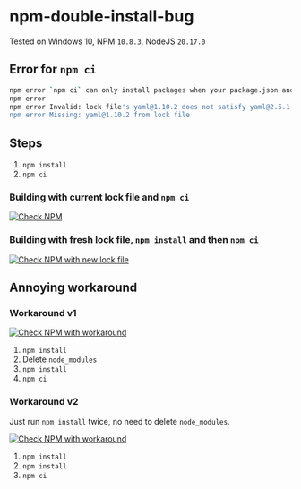 # npm-double-install-bug

Tested on Windows 10, NPM `10.8.3`, NodeJS `20.17.0`

## Error for `npm ci`

```sh
npm error `npm ci` can only install packages when your package.json and package-lock.json or npm-shrinkwrap.json are in sync. Please update your lock file with `npm install` before continuing.
npm error
npm error Invalid: lock file's yaml@1.10.2 does not satisfy yaml@2.5.1
npm error Missing: yaml@1.10.2 from lock file
```

## Steps

1. `npm install`
2. `npm ci`

### Building with current lock file and `npm ci`

[![Check NPM](https://github.com/Saibamen/npm-double-install-bug/actions/workflows/check-npm.yml/badge.svg)](https://github.com/Saibamen/npm-double-install-bug/actions/workflows/check-npm.yml)

### Building with fresh lock file, `npm install` and then `npm ci`

[![Check NPM with new lock file](https://github.com/Saibamen/npm-double-install-bug/actions/workflows/check-npm-new-lock.yml/badge.svg)](https://github.com/Saibamen/npm-double-install-bug/actions/workflows/check-npm-new-lock.yml)

## Annoying workaround

### Workaround v1

[![Check NPM with workaround](https://github.com/Saibamen/npm-double-install-bug/actions/workflows/check-npm-workaround.yml/badge.svg)](https://github.com/Saibamen/npm-double-install-bug/actions/workflows/check-npm-workaround.yml)

1. `npm install`
2. Delete `node_modules`
3. `npm install`
4. `npm ci`

### Workaround v2

Just run `npm install` twice, no need to delete `node_modules`.

[![Check NPM with workaround](https://github.com/Saibamen/npm-double-install-bug/actions/workflows/check-npm-workaround.yml/badge.svg)](https://github.com/Saibamen/npm-double-install-bug/actions/workflows/check-npm-workaround.yml)

1. `npm install`
2. `npm install`
3. `npm ci`

